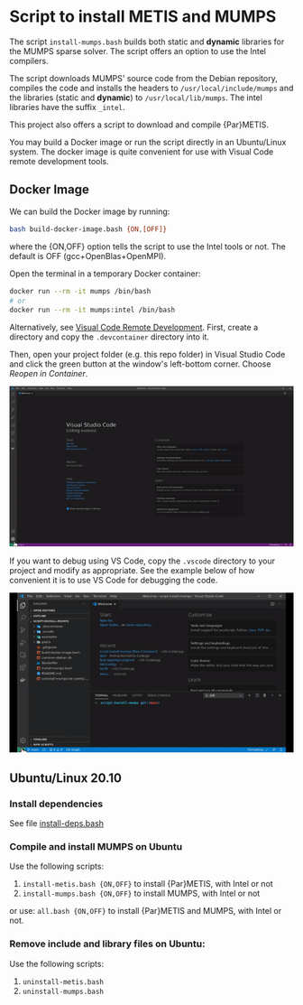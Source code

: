 # Script to install METIS and MUMPS

The script `install-mumps.bash` builds both static and **dynamic** libraries for the MUMPS sparse solver. The script offers an option to use the Intel compilers.

The script downloads MUMPS' source code from the Debian repository, compiles the code and installs the headers to `/usr/local/include/mumps` and the libraries (static and **dynamic**) to `/usr/local/lib/mumps`. The intel libraries have the suffix `_intel`.

This project also offers a script to download and compile {Par}METIS.

You may build a Docker image or run the script directly in an Ubuntu/Linux system. The docker image is quite convenient for use with Visual Code remote development tools.

## Docker Image

We can build the Docker image by running:

```bash
bash build-docker-image.bash {ON,[OFF]}
```

where the {ON,OFF} option tells the script to use the Intel tools or not. The default is OFF (gcc+OpenBlas+OpenMPI).

Open the terminal in a temporary Docker container:

```bash
docker run --rm -it mumps /bin/bash
# or
docker run --rm -it mumps:intel /bin/bash
```

Alternatively, see [Visual Code Remote Development](https://code.visualstudio.com/docs/remote/remote-overview). First, create a directory and copy the `.devcontainer` directory into it.

Then, open your project folder (e.g. this repo folder) in Visual Studio Code and click the green button at the window's left-bottom corner. Choose _Reopen in Container_.

![](vscode-open-in-container.gif)

If you want to debug using VS Code, copy the `.vscode` directory to your project and modify as appropriate. See the example below of how convenient it is to use VS Code for debugging the code.

![](Script_Install_MUMPS_1.gif)

## Ubuntu/Linux 20.10

### Install dependencies

See file [install-deps.bash](https://github.com/cpmech/script-install-mumps/blob/main/install-deps.bash)

### Compile and install MUMPS on Ubuntu

Use the following scripts:

1. `install-metis.bash {ON,OFF}` to install {Par}METIS, with Intel or not
2. `install-mumps.bash {ON,OFF}` to install MUMPS, with Intel or not

or use: `all.bash {ON,OFF}` to install {Par}METIS and MUMPS, with Intel or not.

### Remove include and library files on Ubuntu:

Use the following scripts:

1. `uninstall-metis.bash`
1. `uninstall-mumps.bash`
